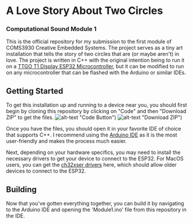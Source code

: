 # A Love Story About Two Circles
### Computational Sound Module 1

This is the official repository for my submission to the first module of COMS3930 Creative Embedded Systems.
The project serves as a tiny art installation that tells the story of two circles that are (or maybe aren't) in love.
The project is written in C++ with the original intention being to run it on a [TTGO T1 Display ESP32 Microcontroller](https://www.lilygo.cc/products/lilygo%C2%AE-ttgo-t-display-1-14-inch-lcd-esp32-control-board),
but it can be modified to run on any microcontroller that can be flashed with the Arduino or similar IDEs.

## Getting Started

To get this installation up and running to a device near you, you should first begin by cloning this repository by
clicking on "Code" and then "Download ZIP" to get the files.
![alt-text](https://docs.github.com/assets/cb-14601/mw-1440/images/help/repository/code-button.webp) "Code Button")
![alt-text](https://docs.github.com/assets/cb-69468/mw-1440/images/help/repository/https-url-clone-cli.webp) "Download ZIP")

Once you have the files, you should open it in your favorite IDE of choice that supports C++. I recommend using the [Arduino IDE](https://www.arduino.cc/en/software)
as it is the most user-friendly and makes the process much easier.

Next, depending on your hardware specifics, you may need to install the necessary drivers to get your device to connect to the ESP32.
For MacOS users, you can get the [ch32xser drivers](https://github.com/WCHSoftGroup/ch34xser_macos) here, which should allow older
devices to connect to the ESP32.

## Building
Now that you've gotten everything together, you can build it by navigating to the Arduino IDE and opening the 'Module1.ino' file from this repository in the IDE.

